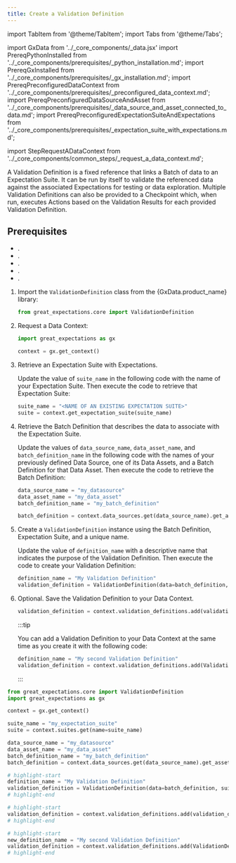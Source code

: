 ```yaml
---
title: Create a Validation Definition
---
```

import TabItem from '@theme/TabItem';
import Tabs from '@theme/Tabs';

import GxData from '../_core_components/_data.jsx'
import PrereqPythonInstalled from '../_core_components/prerequisites/_python_installation.md';
import PrereqGxInstalled from '../_core_components/prerequisites/_gx_installation.md';
import PrereqPreconfiguredDataContext from '../_core_components/prerequisites/_preconfigured_data_context.md';
import PrereqPreconfiguredDataSourceAndAsset from '../_core_components/prerequisites/_data_source_and_asset_connected_to_data.md';
import PrereqPreconfiguredExpectationSuiteAndExpectations from '../_core_components/prerequisites/_expectation_suite_with_expectations.md';

import StepRequestADataContext from '../_core_components/common_steps/_request_a_data_context.md';


A Validation Definition is a fixed reference that links a Batch of data to an Expectation Suite. It can be run by itself to validate the referenced data against the associated Expectations for testing or data exploration.  Multiple Validation Definitions can also be provided to a Checkpoint which, when run, executes Actions based on the Validation Results for each provided Validation Definition.

<h2>Prerequisites</h2>

- <PrereqPythonInstalled/>.
- <PrereqGxInstalled/>.
- <PrereqPreconfiguredDataContext/>.
- <PrereqPreconfiguredDataSourceAndAsset/>.
- <PrereqPreconfiguredExpectationSuiteAndExpectations/>.

<Tabs>

<TabItem value="procedure" label="Procedure">

1. Import the `ValidationDefinition` class from the {GxData.product_name} library:

   ```python title="Python"
   from great_expectations.core import ValidationDefinition
   ```

2. Request a Data Context:

   ```python title="Python"
   import great_expectations as gx
   
   context = gx.get_context()
   ```

3. Retrieve an Expectation Suite with Expectations.

   Update the value of `suite_name` in the following code with the name of your Expectation Suite.  Then execute the code to retrieve that Expectation Suite:

   ```python title="Python"
   suite_name = "<NAME OF AN EXISTING EXPECTATION SUITE>"
   suite = context.get_expectation_suite(suite_name)
   ```

4. Retrieve the Batch Definition that describes the data to associate with the Expectation Suite.

   Update the values of `data_source_name`, `data_asset_name`, and `batch_definition_name` in the following code with the names of your previously defined Data Source, one of its Data Assets, and a Batch Definition for that Data Asset.  Then execute the code to retrieve the Batch Definition:

   ```python title="Python"
   data_source_name = "my_datasource"
   data_asset_name = "my_data_asset"
   batch_definition_name = "my_batch_definition"

   batch_definition = context.data_sources.get(data_source_name).get_asset(data_asset_name).get_batch_definition(batch_definition_name)
   ```

5. Create a `ValidationDefinition` instance using the Batch Definition, Expectation Suite, and a unique name.

   Update the value of `definition_name` with a descriptive name that indicates the purpose of the Validation Definition.  Then execute the code to create your Validation Definition:

   ```python title="Python"
   definition_name = "My Validation Definition"
   validation_definition = ValidationDefinition(data=batch_definition, suite=suite, name=definition_name)
   ```

6. Optional. Save the Validation Definition to your Data Context.

   ```python title="Python"
   validation_definition = context.validation_definitions.add(validation_definition)
   ```

   :::tip

   You can add a Validation Definition to your Data Context at the same time as you create it with the following code:

   ```python title="Python"
   definition_name = "My second Validation Definition"
   validation_definition = context.validation_definitions.add(ValidationDefinition(data=batch_definition, suite=suite, name=definition_name)) 
   ```

   :::

</TabItem>

<TabItem value="sample_code" label="Sample code">

```python showLineNumbers title="Python"
from great_expectations.core import ValidationDefinition
import great_expectations as gx

context = gx.get_context()

suite_name = "my_expectation_suite"
suite = context.suites.get(name=suite_name)

data_source_name = "my_datasource"
data_asset_name = "my_data_asset"
batch_definition_name = "my_batch_definition"
batch_definition = context.data_sources.get(data_source_name).get_asset(data_asset_name).get_batch_definition(batch_definition_name)

# highlight-start
definition_name = "My Validation Definition"
validation_definition = ValidationDefinition(data=batch_definition, suite=suite, name=definition_name)
# highlight-end

# highlight-start
validation_definition = context.validation_definitions.add(validation_definition)
# highlight-end

# highlight-start
new_definition_name = "My second Validation Definition"
validation_definition = context.validation_definitions.add(ValidationDefinition(data=batch_definition, suite=suite, name=new_definition_name)) 
# highlight-end
```

</TabItem>

</Tabs>